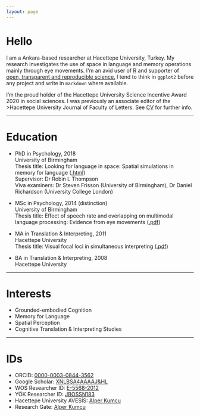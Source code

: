 ```yaml
---
layout: page
---
```


# Hello
I am a Ankara-based researcher at Hacettepe University, Turkey. My research investigates the use of space in language and memory operations mainly through eye movements. I'm an avid user of <a href="https://www.r-project.org" target="_blank">R</a> and supporter of <a href="https://osf.io/5egx4" target="_blank">open, transparent and reproducible science.</a> I tend to think in `ggplot2` before any project and write in `markdown` where available. 

I’m the proud holder of the Hacettepe University Science Incentive Award 2020 in social sciences. I was previously an associate editor of the >Hacettepe University Journal of Faculty of Letters. See <a href="https://www.r-project.org" target="_blank">CV</a> for further info.

<hr>

# Education
* PhD in Psychology, 2018<br>
University of Birmingham<br>
Thesis title: Looking for language in space: Spatial simulations in memory for language (<a href="https://etheses.bham.ac.uk/id/eprint/8842/" target="_blank">.html</a>)<br>
Supervisor: Dr Robin L Thompson<br>
Viva examiners: Dr Steven Frisson (University of Birmingham), Dr Daniel Richardson (University College London)

* MSc in Psychology, 2014 (distinction)<br>
University of Birmingham<br>
Thesis title: Effect of speech rate and overlapping on multimodal language processing: Evidence from eye movements (<a href="pdfs/Effect of Speech Rate and Overlapping on Multimodal Language Processing.pdf" target="_blank">.pdf</a>)<br>

* MA in Translation & Interpreting, 2011<br>
Hacettepe University<br>
Thesis title: Visual focal loci in simultaneous interpreting (<a href="pdfs/Visual Focal Loci in Simultaneous Interpreting.pdf" target="_blank">.pdf</a>)<br>

* BA in Translation & Interpreting, 2008<br>
Hacettepe University

<hr>

# Interests
* Grounded-embodied Cognition
* Memory for Language
* Spatial Perception
* Cognitive Translation & Interpreting Studies

<hr>

# IDs
* ORCID: <a href="https://orcid.org/0000-0003-0844-3562" target="_blank">0000-0003-0844-3562</a>
* Google Scholar: <a href="https://scholar.google.com/citations?hl=tr&user=xNlBSa4AAAAJ" target="_blank">XNLBSA4AAAAJ&HL</a>
* WOS Researcher ID: <a href="https://publons.com/researcher/1692089/alper-kumcu/" target="_blank">E-5568-2012</a>
* YÖK Researcher ID: <a href="https://akademik.yok.gov.tr/AkademikArama/AkademisyenGorevOgrenimBilgileri?islem=direct&authorId=86966C50F3A66534" target="_blank">JBOSSN183</a>
* Hacettepe University AVESİS: <a href="https://avesis.hacettepe.edu.tr/alperkumcu" target="_blank">Alper Kumcu</a>
* Research Gate: <a href="https://www.researchgate.net/profile/Alper_Kumcu" target="_blank">Alper Kumcu</a>
